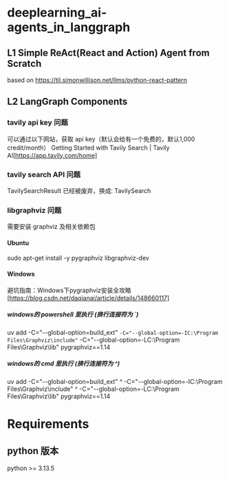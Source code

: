 # deeplearning_ai-agents_in_langgraph
## L1 Simple ReAct(React and Action) Agent from Scratch
based on https://til.simonwillison.net/llms/python-react-pattern

## L2 LangGraph Components
### tavily api key 问题
可以通过以下网站，获取 api key（默认会给有一个免费的，默认1,000 credit/month）
Getting Started with Tavily Search | Tavily AI[https://app.tavily.com/home]

### tavily search API 问题
TavilySearchResult 已经被废弃，换成: TavilySearch

### libgraphviz 问题
需要安装 graphviz 及相关依赖包

#### Ubuntu
sudo apt-get install -y pygraphviz libgraphviz-dev

#### Windows
避坑指南：Windows下pygraphviz安装全攻略[https://blog.csdn.net/daqianai/article/details/148660117]
##### windows的 **powershell** 里执行 (换行连接符为 `)
uv add -C="--global-option=build_ext" `
  -C="--global-option=-IC:\Program Files\Graphviz\include" `
  -C="--global-option=-LC:\Program Files\Graphviz\lib" pygraphviz==1.14
 
##### windows的 **cmd** 里执行 (换行连接符为 ^)
uv add -C="--global-option=build_ext" ^
  -C="--global-option=-IC:\Program Files\Graphviz\include" ^
  -C="--global-option=-LC:\Program Files\Graphviz\lib" pygraphviz==1.14

# Requirements
## python 版本
python >= 3.13.5